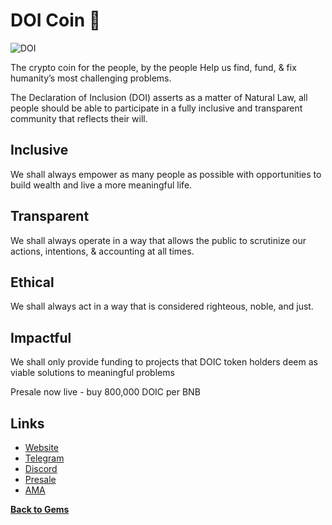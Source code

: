 
# DOI Coin 🔴

![DOI](https://files.catbox.moe/u0hxus.jpg) 

The crypto coin for the people, by the people
Help us find, fund, & fix humanity’s most challenging problems.

The Declaration of Inclusion (DOI) asserts as a matter of Natural Law, all people should be able to participate in a fully inclusive and transparent community that reflects their will.

## Inclusive
We shall always empower as many people as possible with opportunities to build wealth and live a more meaningful life.

## Transparent
We shall always operate in a way that allows the public to scrutinize our actions, intentions, & accounting at all times.

## Ethical
We shall always act in a way that is considered righteous, noble, and just.

## Impactful
We shall only provide funding to projects that DOIC token holders deem as viable solutions to meaningful problems

Presale now live - buy 800,000 DOIC per BNB

## Links 
- [Website](https://thedoicoin.com) 
- [Telegram](https://t.me/doifoundation) 
- [Discord](https://www.Discord.gg/DOI)
- [Presale](https://bit.ly/3iGUFMI)
- [AMA](https://t.me/shipwreckcoveama/122)

[**Back to Gems** ](https://shipwreckc0ve.gitbook.io/shipwreck-cove/gems)